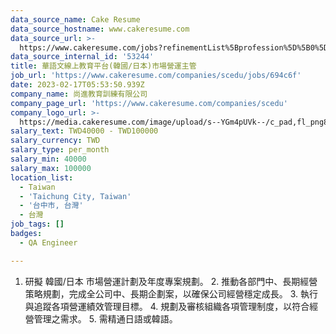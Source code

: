 ```yaml
---
data_source_name: Cake Resume
data_source_hostname: www.cakeresume.com
data_source_url: >-
  https://www.cakeresume.com/jobs?refinementList%5Bprofession%5D%5B0%5D=engineering_qa-engineer&refinementList%5Bsalary_type%5D=per_month&refinementList%5Bsalary_currency%5D=TWD&range%5Bsalary_range%5D%5Bmax%5D=600000
data_source_internal_id: '53244'
title: 華語文線上教育平台(韓國/日本)市場營運主管
job_url: 'https://www.cakeresume.com/companies/scedu/jobs/694c6f'
date: 2023-02-17T05:53:50.939Z
company_name: 尚進教育訓練有限公司
company_page_url: 'https://www.cakeresume.com/companies/scedu'
company_logo_url: >-
  https://media.cakeresume.com/image/upload/s--YGm4pUVk--/c_pad,fl_png8,h_200,w_200/v1668133704/q19nhemaxc2ufzkidvkh.png
salary_text: TWD40000 - TWD100000
salary_currency: TWD
salary_type: per_month
salary_min: 40000
salary_max: 100000
location_list:
  - Taiwan
  - 'Taichung City, Taiwan'
  - '台中市, 台灣'
  - 台灣
job_tags: []
badges:
  - QA Engineer

---
```


1. 研擬 韓國/日本 市場營運計劃及年度專案規劃。 2. 推動各部門中、長期經營策略規劃，完成全公司中、長期企劃案，以確保公司經營穩定成長。 3. 執行與追蹤各項營運績效管理目標。 4. 規劃及審核組織各項管理制度，以符合經營管理之需求。 5. 需精通日語或韓語。